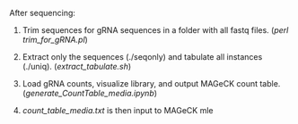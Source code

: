 After sequencing:
  1. Trim sequences for gRNA sequences in a folder with all fastq files. (*perl trim_for_gRNA.pl*)
  
  2. Extract only the sequences (./seqonly) and tabulate all instances (./uniq). (*extract_tabulate.sh*)

  3. Load gRNA counts, visualize library, and output MAGeCK count table. (*generate_CountTable_media.ipynb*)
  
  4. *count_table_media.txt* is then input to MAGeCK mle
